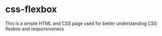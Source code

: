 # css-flexbox
This is a simple HTML and CSS page used for better understanding CSS flexbox and responsiveness
